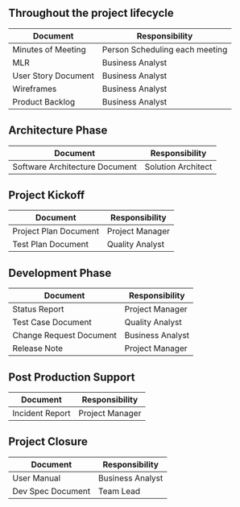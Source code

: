 ## Throughout the project lifecycle

|Document|Responsibility|
|-----|--------|
|Minutes of Meeting|Person Scheduling each meeting|
|MLR  |Business Analyst|
|User Story Document  |Business Analyst|
|Wireframes  |Business Analyst|
|Product Backlog  |Business Analyst|

## Architecture Phase 

|Document|Responsibility|
|-----|--------|
|Software Architecture Document|Solution Architect|

## Project Kickoff

|Document|Responsibility|
|-----|--------|
|Project Plan Document|Project Manager|
|Test Plan Document|Quality Analyst|

## Development Phase

|Document|Responsibility|
|-----|--------|
|Status Report|Project Manager|
|Test Case Document  |Quality Analyst|
|Change Request Document|Business Analyst|
|Release Note |Project Manager|

## Post Production Support

|Document|Responsibility|
|-----|--------|
|Incident Report|Project Manager|

## Project Closure

|Document|Responsibility|
|-----|--------|
|User Manual|Business Analyst|
|Dev Spec Document|Team Lead|
